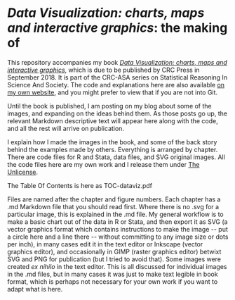 # *Data Visualization: charts, maps and interactive graphics*: the making of

This repository accompanies my book [*Data Visualization: charts, maps and interactive graphics*](https://www.crcpress.com/Data-Visualization-Charts-Maps-and-Interactive-Graphics/Grant/p/book/9781138707603), which is due to be published by CRC Press in September 2018. It is part of the CRC-ASA series on Statistical Reasoning In Science And Society. The code and explanations here are also available [on my own website](http://www.robertgrantstats.co.uk/dataviz-book.html), and you might prefer to view that if you are not into Git.

Until the book is published, I am posting on my blog about some of the images, and expanding on the ideas behind them. As those posts go up, the relevant Markdown descriptive text will appear here along with the code, and all the rest will arrive on publication.

I explain how I made the images in the book, and some of the back story behind the examples made by others. Everything is arranged by chapter. There are code files for R and Stata, data files, and SVG original images. All the code files here are my own work and I release them under [The Unlicense](http://unlicense.org/).

The Table Of Contents is here as TOC-dataviz.pdf

Files are named after the chapter and figure numbers. Each chapter has a .md Markdown file that you should read first. Where there is no .svg for a particular image, this is explained in the .md file.
My general workflow is to make a basic chart out of the data in R or Stata, and then export it as SVG (a vector graphics format which contains instructions to make the image -- put a circle here and a line there -- without committing to any image size or dots per inch), in many cases edit it in the text editor or Inkscape (vector graphics editor), and occasionally in GIMP (raster graphics editor) betwixt SVG and PNG for publication (but I tried to avoid that). Some images were created *ex nihilo* in the text editor. This is all discussed for individual images in the .md files, but in many cases it was just to make text legible in book format, which is perhaps not necessary for your own work if you want to adapt what is here.
